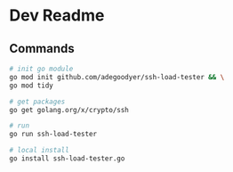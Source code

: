 # Dev Readme

## Commands
```bash
# init go module
go mod init github.com/adegoodyer/ssh-load-tester && \
go mod tidy

# get packages
go get golang.org/x/crypto/ssh

# run
go run ssh-load-tester

# local install
go install ssh-load-tester.go
```
